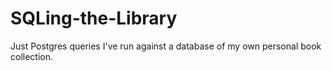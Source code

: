 # SQLing-the-Library
Just Postgres queries I've run against a database of my own personal book collection. 
